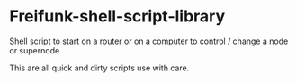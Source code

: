 # Freifunk-shell-script-library
Shell script to start on a router or on a computer to control / change a node or supernode

This are all quick and dirty scripts use with care.